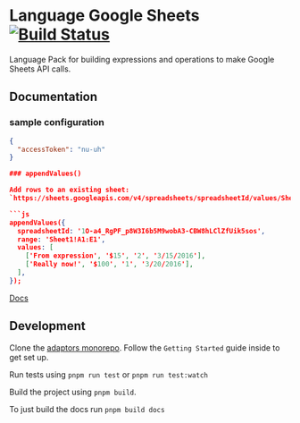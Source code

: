 # Language Google Sheets [![Build Status](https://travis-ci.org/OpenFn/language-googlesheets.svg?branch=master)](https://travis-ci.org/OpenFn/language-googlesheets)

Language Pack for building expressions and operations to make Google Sheets API
calls.

## Documentation

### sample configuration

````json
{
  "accessToken": "nu-uh"
}

### appendValues()

Add rows to an existing sheet:
`https://sheets.googleapis.com/v4/spreadsheets/spreadsheetId/values/Sheet1!A1:E1:append?valueInputOption=USER_ENTERED`

```js
appendValues({
  spreadsheetId: '1O-a4_RgPF_p8W3I6b5M9wobA3-CBW8hLClZfUik5sos',
  range: 'Sheet1!A1:E1',
  values: [
    ['From expression', '$15', '2', '3/15/2016'],
    ['Really now!', '$100', '1', '3/20/2016'],
  ],
});
````

[Docs](docs/index)

## Development

Clone the [adaptors monorepo](https://github.com/OpenFn/adaptors). Follow the
`Getting Started` guide inside to get set up.

Run tests using `pnpm run test` or `pnpm run test:watch`

Build the project using `pnpm build`.

To just build the docs run `pnpm build docs`

